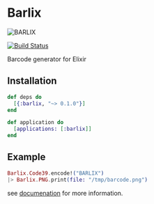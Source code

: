 # Barlix

![BARLIX](https://raw.githubusercontent.com/ananthakumaran/barlix/master/media/logo.png "BARLIX")

[![Build Status](https://secure.travis-ci.org/ananthakumaran/barlix.png)](http://travis-ci.org/ananthakumaran/barlix)

Barcode generator for Elixir

## Installation

```elixir
def deps do
  [{:barlix, "~> 0.1.0"}]
end

def application do
  [applications: [:barlix]]
end
```

## Example

```elixir
Barlix.Code39.encode!("BARLIX")
|> Barlix.PNG.print(file: "/tmp/barcode.png")
```

see [documenation](https://hexdocs.pm/barlix) for more information.
